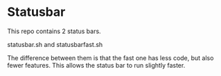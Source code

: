 # Statusbar
This repo contains 2 status bars. 

statusbar.sh and statusbarfast.sh

The difference between them is that the fast one has less code, but also fewer features. This allows the status bar to run slightly faster.

